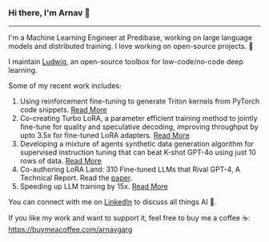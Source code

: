 ### Hi there, I'm Arnav 👋
---- 

I'm a Machine Learning Engineer at Predibase, working on large language models and distributed training. I love working on open-source projects. 🚀

I maintain [Ludwig](https://github.com/ludwig-ai/ludwig.git), an open-source toolbox for low-code/no-code deep learning. 

Some of my recent work includes:

1. Using reinforcement fine-tuning to generate Triton kernels from PyTorch code snippets. [Read More](https://predibase.com/blog/teaching-ai-to-write-gpu-code-a-deep-dive-into-reinforcement-fine-tuning)
2. Co-creating Turbo LoRA, a parameter efficient training method to jointly fine-tune for quality and speculative decoding, improving throughput by upto 3.5x for fine-tuned LoRA adapters. [Read More](https://predibase.com/blog/turbo-lora)
3. Developing a mixture of agents synthetic data generation algorithm for supervised instruction tuning that can beat K-shot GPT-4o using just 10 rows of data. [Read More](https://predibase.com/blog/how-to-generate-synthetic-data-and-fine-tune-a-slm-that-beats-gpt-4o)
4. Co-authoring LoRA Land: 310 Fine-tuned LLMs that Rival GPT-4, A Technical Report. Read the [paper](https://arxiv.org/abs/2405.00732).
5. Speeding up LLM training by 15x. [Read More](https://predibase.com/blog/how-we-accelerated-fine-tuning-by-15x-in-less-than-15-days)

You can connect with me on [LinkedIn](https://www.linkedin.com/in/arnavgrg) to discuss all things AI 🤖.

If you like my work and want to support it, feel free to buy me a coffee ☕: https://buymeacoffee.com/arnavgarg 

